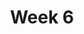---
    title: Week 6
    weekNumber: 6
    days:
      - date: 2022-2-7
        events:
          "**LEC 15**{: .label .label-lecture } Hypothesis Testing":
            "[Note 21](https://notes.dsc10.com/05-hypothesis_testing/1_hypothesis_tests.html)"
                
          "**DIS 5**{: .label .label-disc } Midterm Review":
      - date: 2022-2-9
        events:
          
          "**Exam**{: .label .label-exam } **Midterm Exam (in class)**":
      - date: 2022-2-11
        events:
          "**LEC 16**{: .label .label-lecture } Hypothesis Testing, Continued":
            "[Note 21](https://notes.dsc10.com/05-hypothesis_testing/1_hypothesis_tests.html)"
      - date: 2022-2-12
        events:
          "**PROJ**{: .label .label-proj } **Midterm Project (due 2/12)**":
---